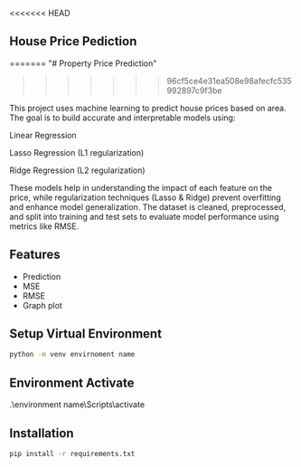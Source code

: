 <<<<<<< HEAD
## House Price Pediction 
=======
"# Property Price Prediction" 
>>>>>>> 96cf5ce4e31ea508e98afecfc535992897c9f3be

This project uses machine learning to predict house prices based on area. The goal is to build accurate and interpretable models using:

Linear Regression

Lasso Regression (L1 regularization)

Ridge Regression (L2 regularization)

These models help in understanding the impact of each feature on the price, while regularization techniques (Lasso & Ridge) prevent overfitting and enhance model generalization. The dataset is cleaned, preprocessed, and split into training and test sets to evaluate model performance using metrics like RMSE.


## Features
- Prediction
- MSE
- RMSE
- Graph plot

## Setup  Virtual Environment
```bash
python -m venv envirnoment name
```
## Environment Activate
.\environment name\Scripts\activate


## Installation
```bash
pip install -r requirements.txt
